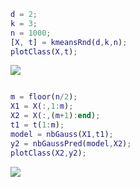 ```matlab
d = 2;
k = 3;
n = 1000;
[X, t] = kmeansRnd(d,k,n);
plotClass(X,t);
```

![](nbGauss_demo_images/)

```matlab

m = floor(n/2);
X1 = X(:,1:m);
X2 = X(:,(m+1):end);
t1 = t(1:m);
model = nbGauss(X1,t1);
y2 = nbGaussPred(model,X2);
plotClass(X2,y2);
```

![](nbGauss_demo_images/)

